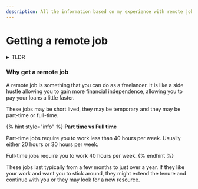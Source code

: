 ```yaml
---
description: All the information based on my experience with remote jobs
---
```


# Getting a remote job

<details>

<summary>TLDR</summary>

1. Register at Toptal.com; go through their hiring process; once in, just keep applying for their jobs
2. Register at Arc.dev; go through their hiring process; once in, just keep applying for the quick-apply as well as hosted jobs
3. Register at Gun.io; make sure your summary is like an elevator pitch. Once in, just keep applying
4. Register at WeWorkRemotely.com; never did this myself but heard this works well too.

For fulltime relocation jobs, check [this one](getting-a-full-time-job-with-relocation.md).

</details>

### Why get a remote job

A remote job is something that you can do as a freelancer. It is like a side hustle allowing you to gain more financial independence, allowing you to pay your loans a little faster.

These jobs may be short lived, they may be temporary and they may be part-time or full-time.

{% hint style="info" %}
**Part time vs Full time**

Part-time jobs require you to work less than 40 hours per week. Usually either 20 hours or 30 hours per week.

Full-time jobs require you to work 40 hours per week.
{% endhint %}

These jobs last typically from a few months to just over a year. If they like your work and want you to stick around, they might extend the tenure and continue with you or they may look for a new resource.
